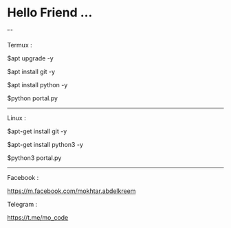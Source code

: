 
# Hello Friend  ...

'''

Termux :

$apt upgrade -y

$apt install git -y 

$apt install python -y

$python portal.py

---------------------------

Linux :

$apt-get install git -y

$apt-get install python3 -y

$python3 portal.py

--------------------------------------

Facebook :

https://m.facebook.com/mokhtar.abdelkreem

Telegram :

https://t.me/mo_code
